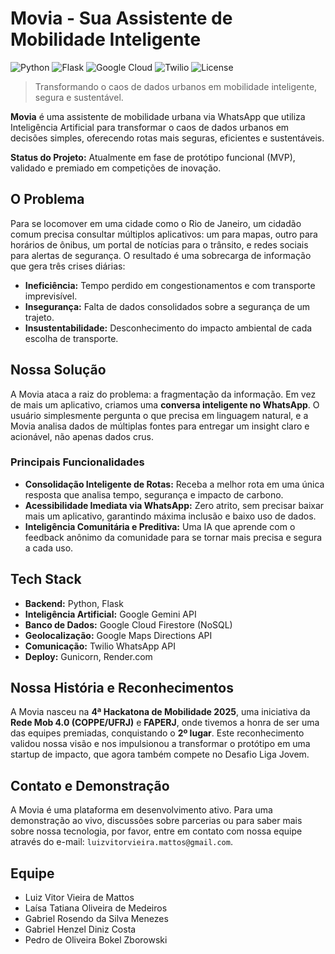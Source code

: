 # Movia - Sua Assistente de Mobilidade Inteligente

![Python](https://img.shields.io/badge/Python-3.11+-blue?logo=python&logoColor=white)
![Flask](https://img.shields.io/badge/Flask-2.2+-black?logo=flask&logoColor=white)
![Google Cloud](https://img.shields.io/badge/Google_Cloud-4285F4?logo=google-cloud&logoColor=white)
![Twilio](https://img.shields.io/badge/Twilio-F22F46?logo=twilio&logoColor=white)
![License](https://img.shields.io/badge/License-MIT-green.svg)

> Transformando o caos de dados urbanos em mobilidade inteligente, segura e sustentável.

**Movia** é uma assistente de mobilidade urbana via WhatsApp que utiliza Inteligência Artificial para transformar o caos de dados urbanos em decisões simples, oferecendo rotas mais seguras, eficientes e sustentáveis.

**Status do Projeto:** Atualmente em fase de protótipo funcional (MVP), validado e premiado em competições de inovação.

## O Problema

Para se locomover em uma cidade como o Rio de Janeiro, um cidadão comum precisa consultar múltiplos aplicativos: um para mapas, outro para horários de ônibus, um portal de notícias para o trânsito, e redes sociais para alertas de segurança. O resultado é uma sobrecarga de informação que gera três crises diárias:
* **Ineficiência:** Tempo perdido em congestionamentos e com transporte imprevisível.
* **Insegurança:** Falta de dados consolidados sobre a segurança de um trajeto.
* **Insustentabilidade:** Desconhecimento do impacto ambiental de cada escolha de transporte.

## Nossa Solução

A Movia ataca a raiz do problema: a fragmentação da informação. Em vez de mais um aplicativo, criamos uma **conversa inteligente no WhatsApp**. O usuário simplesmente pergunta o que precisa em linguagem natural, e a Movia analisa dados de múltiplas fontes para entregar um insight claro e acionável, não apenas dados crus.

### Principais Funcionalidades

* **Consolidação Inteligente de Rotas:** Receba a melhor rota em uma única resposta que analisa tempo, segurança e impacto de carbono.
* **Acessibilidade Imediata via WhatsApp:** Zero atrito, sem precisar baixar mais um aplicativo, garantindo máxima inclusão e baixo uso de dados.
* **Inteligência Comunitária e Preditiva:** Uma IA que aprende com o feedback anônimo da comunidade para se tornar mais precisa e segura a cada uso.

## Tech Stack

* **Backend:** Python, Flask
* **Inteligência Artificial:** Google Gemini API
* **Banco de Dados:** Google Cloud Firestore (NoSQL)
* **Geolocalização:** Google Maps Directions API
* **Comunicação:** Twilio WhatsApp API
* **Deploy:** Gunicorn, Render.com

## Nossa História e Reconhecimentos

A Movia nasceu na **4ª Hackatona de Mobilidade 2025**, uma iniciativa da **Rede Mob 4.0 (COPPE/UFRJ)** e **FAPERJ**, onde tivemos a honra de ser uma das equipes premiadas, conquistando o **2º lugar**. Este reconhecimento validou nossa visão e nos impulsionou a transformar o protótipo em uma startup de impacto, que agora também compete no Desafio Liga Jovem.

## Contato e Demonstração

A Movia é uma plataforma em desenvolvimento ativo. Para uma demonstração ao vivo, discussões sobre parcerias ou para saber mais sobre nossa tecnologia, por favor, entre em contato com nossa equipe através do e-mail: `luizvitorvieira.mattos@gmail.com`.

## Equipe

* Luiz Vitor Vieira de Mattos
* Laísa Tatiana Oliveira de Medeiros
* Gabriel Rosendo da Silva Menezes
* Gabriel Henzel Diniz Costa
* Pedro de Oliveira Bokel Zborowski
